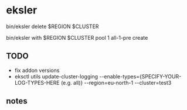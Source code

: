 # eksler

bin/eksler delete $REGION $CLUSTER

bin/eksler with $REGION $CLUSTER pool 1 all-1-pre create


## TODO
  - fix addon versions
  - eksctl utils update-cluster-logging --enable-types={SPECIFY-YOUR-LOG-TYPES-HERE (e.g. all)} --region=eu-north-1 --cluster=test3


## notes
